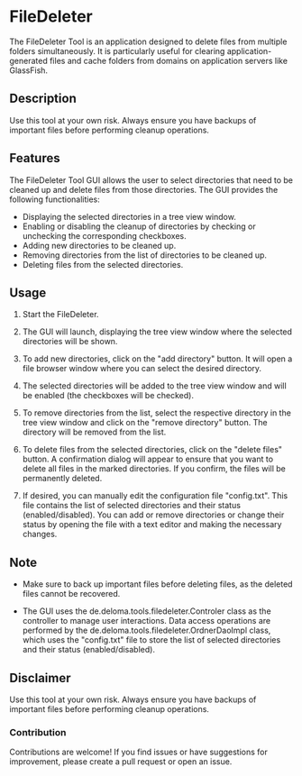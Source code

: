 
# FileDeleter

The FileDeleter Tool is an application designed to delete files from multiple folders simultaneously. It is particularly useful for clearing application-generated files and cache folders from domains on application servers like GlassFish.

## Description

Use this tool at your own risk. Always ensure you have backups of important files before performing cleanup operations.

## Features

The FileDeleter Tool GUI allows the user to select directories that need to be cleaned up and delete files from those directories. The GUI provides the following functionalities:

- Displaying the selected directories in a tree view window.
- Enabling or disabling the cleanup of directories by checking or unchecking the corresponding checkboxes.
- Adding new directories to be cleaned up.
- Removing directories from the list of directories to be cleaned up.
- Deleting files from the selected directories.


## Usage
1. Start the FileDeleter.

2. The GUI will launch, displaying the tree view window where the selected directories will be shown.

3. To add new directories, click on the "add directory" button. It will open a file browser window where you can select the desired directory.

4. The selected directories will be added to the tree view window and will be enabled (the checkboxes will be checked).

5. To remove directories from the list, select the respective directory in the tree view window and click on the "remove directory" button. The directory will be removed from the list.

6. To delete files from the selected directories, click on the "delete files" button. A confirmation dialog will appear to ensure that you want to delete all files in the marked directories. If you confirm, the files will be permanently deleted.

7. If desired, you can manually edit the configuration file "config.txt". This file contains the list of selected directories and their status (enabled/disabled). You can add or remove directories or change their status by opening the file with a text editor and making the necessary changes.

## Note
- Make sure to back up important files before deleting files, as the deleted files cannot be recovered.

- The GUI uses the de.deloma.tools.filedeleter.Controler class as the controller to manage user interactions. Data access operations are performed by the de.deloma.tools.filedeleter.OrdnerDaoImpl class, which uses the "config.txt" file to store the list of selected directories and their status (enabled/disabled).

## Disclaimer
Use this tool at your own risk. Always ensure you have backups of important files before performing cleanup operations.

### Contribution
Contributions are welcome! If you find issues or have suggestions for improvement, please create a pull request or open an issue.
